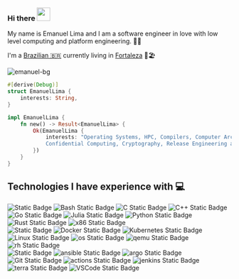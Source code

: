 ### Hi there <img src="https://raw.githubusercontent.com/MartinHeinz/MartinHeinz/master/wave.gif" width="30px">

My name is Emanuel Lima and I am a software engineer in love with low level computing and platform engineering. 👨‍💻

I'm a [Brazilian 🇧🇷](https://www.wikiwand.com/en/Brazil) currently living in [Fortaleza](https://www.wikiwand.com/en/Fortaleza) 🌴🏖️

![emanuel-bg](./assets/fortaleza.jpg)

```rust
#[derive(Debug)]
struct EmanuelLima {
    interests: String,
}

impl EmanuelLima {
    fn new() -> Result<EmanuelLima> {
        Ok(EmanuelLima {
            interests: "Operating Systems, HPC, Compilers, Computer Architecture,\
            Confidential Computing, Cryptography, Release Engineering and DevSecOps",
        })
    }
}
```

## Technologies I have experience with 💻

![Static Badge](https://img.shields.io/badge/langs-black?style=for-the-badge)
![Bash Static Badge](https://img.shields.io/badge/bash-%237F52FF?style=for-the-badge&logo=gnubash&logoColor=white)
![C Static Badge](https://img.shields.io/badge/C-%2339457E?style=for-the-badge&logo=c)
![C++ Static Badge](https://img.shields.io/badge/C%2B%2B-%2300599C?style=for-the-badge&logo=c%2B%2B)
![Go Static Badge](https://img.shields.io/badge/Go-00CED1?style=for-the-badge&logo=go&logoColor=white)
![Julia Static Badge](https://img.shields.io/badge/Julia-9370DB?style=for-the-badge&logo=julia&logoColor=white)
![Python Static Badge](https://img.shields.io/badge/Python-%233776AB?style=for-the-badge&logo=python&logoColor=white)
![Rust Static Badge](https://img.shields.io/badge/rust-B7410E?style=for-the-badge&logo=rust&logoColor=white)
![x86 Static Badge](https://img.shields.io/badge/x86%20assembly-778899?style=for-the-badge&logo=intel&logoColor=white)
<br>
![Static Badge](https://img.shields.io/badge/infra-black?style=for-the-badge)
![Docker Static Badge](https://img.shields.io/badge/docker-%232496ED?style=for-the-badge&logo=docker&logoColor=white)
![Kubernetes Static Badge](https://img.shields.io/badge/kubernetes-%23326CE5?style=for-the-badge&logo=kubernetes&logoColor=white)
![Linux Static Badge](https://img.shields.io/badge/linux-%23FCC624?style=for-the-badge&logo=linux&logoColor=black)
![os Static Badge](https://img.shields.io/badge/openshift-B22222?style=for-the-badge&logo=redhatopenshift&logoColor=white)
![qemu Static Badge](https://img.shields.io/badge/qemu-556B2F?style=for-the-badge&logo=qemu&logoColor=white)
![rh Static Badge](https://img.shields.io/badge/rhel-%23CC342D?style=for-the-badge&logo=redhat&logoColor=white)
<br>
![Static Badge](https://img.shields.io/badge/devops-black?style=for-the-badge)
![ansible Static Badge](https://img.shields.io/badge/ansible-900C3F?style=for-the-badge&logo=ansible&logoColor=white)
![argo Static Badge](https://img.shields.io/badge/argocd-FF8C00?style=for-the-badge&logo=argo&logoColor=white)
![Git Static Badge](https://img.shields.io/badge/git-%23F05032?style=for-the-badge&logo=git&logoColor=white)
![actions Static Badge](https://img.shields.io/badge/GH%20actions-BDB76B?style=for-the-badge&logo=githubactions&logoColor=white)
![jenkins Static Badge](https://img.shields.io/badge/jenkins-2F4F4F?style=for-the-badge&logo=jenkins&logoColor=white)
![terra Static Badge](https://img.shields.io/badge/terraform-8B4513?style=for-the-badge&logo=terraform&logoColor=white)
![VSCode Static Badge](https://img.shields.io/badge/vscode-4682B4?style=for-the-badge&logo=vscodium&logoColor=white)
